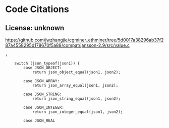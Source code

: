 # Code Citations

## License: unknown
https://github.com/jwzhangjie/cgminer_ethminer/tree/5d0017a38296ab37f287a4558295d178670f5a88/compat/jansson-2.9/src/value.c

```
;

    switch (json_typeof(json1)) {
        case JSON_OBJECT:
            return json_object_equal(json1, json2);

        case JSON_ARRAY:
            return json_array_equal(json1, json2);

        case JSON_STRING:
            return json_string_equal(json1, json2);

        case JSON_INTEGER:
            return json_integer_equal(json1, json2);

        case JSON_REAL
```

